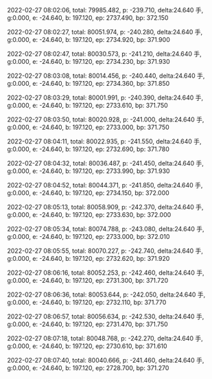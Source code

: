 2022-02-27 08:02:06, total: 79985.482, p: -239.710, delta:24.640 手, g:0.000, e: -24.640, b: 197.120, ep: 2737.490, bp: 372.150

2022-02-27 08:02:27, total: 80051.974, p: -240.280, delta:24.640 手, g:0.000, e: -24.640, b: 197.120, ep: 2734.920, bp: 371.900

2022-02-27 08:02:47, total: 80030.573, p: -241.210, delta:24.640 手, g:0.000, e: -24.640, b: 197.120, ep: 2734.230, bp: 371.930

2022-02-27 08:03:08, total: 80014.456, p: -240.440, delta:24.640 手, g:0.000, e: -24.640, b: 197.120, ep: 2734.360, bp: 371.850

2022-02-27 08:03:29, total: 80001.991, p: -240.390, delta:24.640 手, g:0.000, e: -24.640, b: 197.120, ep: 2733.610, bp: 371.750

2022-02-27 08:03:50, total: 80020.928, p: -241.000, delta:24.640 手, g:0.000, e: -24.640, b: 197.120, ep: 2733.000, bp: 371.750

2022-02-27 08:04:11, total: 80022.935, p: -241.550, delta:24.640 手, g:0.000, e: -24.640, b: 197.120, ep: 2732.690, bp: 371.780

2022-02-27 08:04:32, total: 80036.487, p: -241.450, delta:24.640 手, g:0.000, e: -24.640, b: 197.120, ep: 2733.990, bp: 371.930

2022-02-27 08:04:52, total: 80044.371, p: -241.850, delta:24.640 手, g:0.000, e: -24.640, b: 197.120, ep: 2734.150, bp: 372.000

2022-02-27 08:05:13, total: 80058.909, p: -242.370, delta:24.640 手, g:0.000, e: -24.640, b: 197.120, ep: 2733.630, bp: 372.000

2022-02-27 08:05:34, total: 80074.788, p: -243.080, delta:24.640 手, g:0.000, e: -24.640, b: 197.120, ep: 2733.000, bp: 372.010

2022-02-27 08:05:55, total: 80070.227, p: -242.740, delta:24.640 手, g:0.000, e: -24.640, b: 197.120, ep: 2732.620, bp: 371.920

2022-02-27 08:06:16, total: 80052.253, p: -242.460, delta:24.640 手, g:0.000, e: -24.640, b: 197.120, ep: 2731.300, bp: 371.720

2022-02-27 08:06:36, total: 80053.644, p: -242.050, delta:24.640 手, g:0.000, e: -24.640, b: 197.120, ep: 2732.110, bp: 371.770

2022-02-27 08:06:57, total: 80056.634, p: -242.530, delta:24.640 手, g:0.000, e: -24.640, b: 197.120, ep: 2731.470, bp: 371.750

2022-02-27 08:07:18, total: 80048.768, p: -242.270, delta:24.640 手, g:0.000, e: -24.640, b: 197.120, ep: 2730.610, bp: 371.610

2022-02-27 08:07:40, total: 80040.666, p: -241.460, delta:24.640 手, g:0.000, e: -24.640, b: 197.120, ep: 2728.700, bp: 371.270